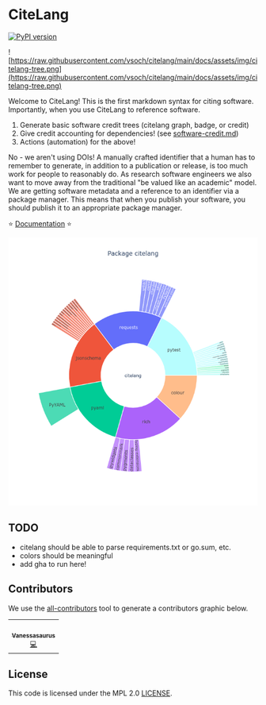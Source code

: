 # CiteLang

[![PyPI version](https://badge.fury.io/py/citelang.svg)](https://badge.fury.io/py/citelang)

![https://raw.githubusercontent.com/vsoch/citelang/main/docs/assets/img/citelang-tree.png](https://raw.githubusercontent.com/vsoch/citelang/main/docs/assets/img/citelang-tree.png)

Welcome to CiteLang! This is the first markdown syntax for citing software. Importantly,
when you use CiteLang to reference software.

1. Generate basic software credit trees (citelang graph, badge, or credit)
2. Give credit accounting for dependencies! (see [software-credit.md](software-credit.md))
3. Actions (automation) for the above!

No - we aren't using DOIs! A manually crafted identifier that a human has to remember to generate,
in addition to a publication or release, is too much work for people to reasonably do. As research
software engineers we also want to move away from the traditional "be valued like an academic" model.
We are getting software metadata and a reference to an identifier via a package manager. This means
that when you publish your software, you should publish it to an appropriate package manager.

⭐️ [Documentation](https://vsoch.github.io/citelang) ⭐️ 


![docs/assets/img/pypi-citelang.png](docs/assets/img/pypi-citelang.png)


## TODO

 - citelang should be able to parse requirements.txt or go.sum, etc.
 - colors should be meaningful
 - add gha to run here!

## Contributors

We use the [all-contributors](https://github.com/all-contributors/all-contributors) 
tool to generate a contributors graphic below.

<!-- ALL-CONTRIBUTORS-LIST:START - Do not remove or modify this section -->
<!-- prettier-ignore-start -->
<!-- markdownlint-disable -->
<table>
  <tr>
    <td align="center"><a href="https://vsoch.github.io"><img src="https://avatars.githubusercontent.com/u/814322?v=4?s=100" width="100px;" alt=""/><br /><sub><b>Vanessasaurus</b></sub></a><br /><a href="https://github.com/vsoch/citelang/commits?author=vsoch" title="Code">💻</a></td>
  </tr>
</table>

<!-- markdownlint-restore -->
<!-- prettier-ignore-end -->

<!-- ALL-CONTRIBUTORS-LIST:END -->

## License

This code is licensed under the MPL 2.0 [LICENSE](LICENSE).
